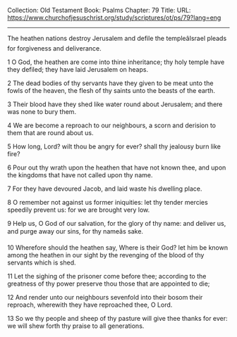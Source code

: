 Collection: Old Testament
Book: Psalms
Chapter: 79
Title: 
URL: https://www.churchofjesuschrist.org/study/scriptures/ot/ps/79?lang=eng

---

The heathen nations destroy Jerusalem and defile the templeâIsrael pleads for forgiveness and deliverance.

1 O God, the heathen are come into thine inheritance; thy holy temple have they defiled; they have laid Jerusalem on heaps.

2 The dead bodies of thy servants have they given to be meat unto the fowls of the heaven, the flesh of thy saints unto the beasts of the earth.

3 Their blood have they shed like water round about Jerusalem; and there was none to bury them.

4 We are become a reproach to our neighbours, a scorn and derision to them that are round about us.

5 How long, Lord? wilt thou be angry for ever? shall thy jealousy burn like fire?

6 Pour out thy wrath upon the heathen that have not known thee, and upon the kingdoms that have not called upon thy name.

7 For they have devoured Jacob, and laid waste his dwelling place.

8 O remember not against us former iniquities: let thy tender mercies speedily prevent us: for we are brought very low.

9 Help us, O God of our salvation, for the glory of thy name: and deliver us, and purge away our sins, for thy nameâs sake.

10 Wherefore should the heathen say, Where is their God? let him be known among the heathen in our sight by the revenging of the blood of thy servants which is shed.

11 Let the sighing of the prisoner come before thee; according to the greatness of thy power preserve thou those that are appointed to die;

12 And render unto our neighbours sevenfold into their bosom their reproach, wherewith they have reproached thee, O Lord.

13 So we thy people and sheep of thy pasture will give thee thanks for ever: we will shew forth thy praise to all generations.
